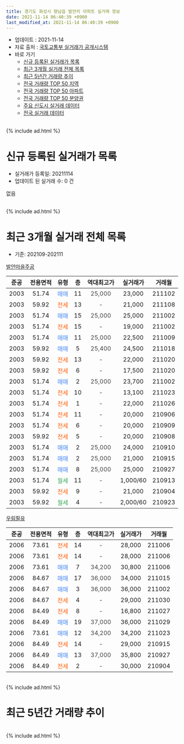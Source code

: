 ```yaml
---
title: 경기도 화성시 향남읍 발안리 아파트 실거래 정보
date: 2021-11-14 06:40:39 +0900
last_modified_at: 2021-11-14 06:40:39 +0900
---
```


* 업데이트 : 2021-11-14
* 자료 출처 : [국토교통부 실거래가 공개시스템](http://rt.molit.go.kr)
* 바로 가기
    * [신규 등록된 실거래가 목록](#신규-등록된-실거래가-목록)
    * [최근 3개월 실거래 전체 목록](#최근-3개월-실거래-전체-목록)
    * [최근 5년간 거래량 추이](#최근-5년간-거래량-추이)
    * [전국 거래량 TOP 50 지역](https://inasie.github.io/apt-trade-info/최근-3개월-전국에서-가장-거래가-많이-발생한-지역)
    * [전국 거래량 TOP 50 아파트](https://inasie.github.io/apt-trade-info/최근-3개월-전국에서-가장-거래가-많이-발생한-아파트)
    * [전국 거래량 TOP 50 분양권](https://inasie.github.io/apt-trade-info/최근-3개월-전국에서-가장-거래가-많이-발생한-분양권)
    * [주요 신도시 실거래 데이터](https://inasie.github.io/apt-trade-info/주요-신도시)
    * [전국 실거래 데이터](https://inasie.github.io/apt-trade-info/전국)
<br>
{% include ad.html %}
<br>

# 신규 등록된 실거래가 목록
* 실거래가 등록일: 20211114
* 업데이트 된 실거래 수: 0 건

없음

<br>
{% include ad.html %}
<br>

# 최근 3개월 실거래 전체 목록
* 기준: 202109-202111


[발안마을주공](https://search.naver.com/search.naver?query=%EA%B2%BD%EA%B8%B0%EB%8F%84+%ED%99%94%EC%84%B1%EC%8B%9C+%ED%96%A5%EB%82%A8%EC%9D%8D+%EB%B0%9C%EC%95%88%EB%A6%AC+%EB%B0%9C%EC%95%88%EB%A7%88%EC%9D%84%EC%A3%BC%EA%B3%B5)

|준공|전용면적|유형|층|역대최고가|실거래가|거래월|
|:---:|:---:|:---:|:---:|:---:|:---:|:---:|
|2003|51.74|<span style="color:#4285f3">매매</span>|11|<span style="color:#444444">25,000</span>|23,000|211102|
|2003|59.92|<span style="color:#ff5a00">전세</span>|13|<span style="color:#444444">-</span>|21,000|211108|
|2003|51.74|<span style="color:#4285f3">매매</span>|15|<span style="color:#444444">25,000</span>|25,000|211002|
|2003|51.74|<span style="color:#ff5a00">전세</span>|15|<span style="color:#444444">-</span>|19,000|211002|
|2003|51.74|<span style="color:#4285f3">매매</span>|11|<span style="color:#444444">25,000</span>|22,500|211009|
|2003|59.92|<span style="color:#4285f3">매매</span>|5|<span style="color:#444444">25,400</span>|24,500|211018|
|2003|59.92|<span style="color:#ff5a00">전세</span>|13|<span style="color:#444444">-</span>|22,000|211020|
|2003|59.92|<span style="color:#ff5a00">전세</span>|6|<span style="color:#444444">-</span>|17,500|211020|
|2003|51.74|<span style="color:#4285f3">매매</span>|2|<span style="color:#444444">25,000</span>|23,700|211002|
|2003|51.74|<span style="color:#ff5a00">전세</span>|10|<span style="color:#444444">-</span>|13,100|211023|
|2003|51.74|<span style="color:#ff5a00">전세</span>|1|<span style="color:#444444">-</span>|22,000|211026|
|2003|51.74|<span style="color:#ff5a00">전세</span>|11|<span style="color:#444444">-</span>|20,000|210906|
|2003|51.74|<span style="color:#ff5a00">전세</span>|6|<span style="color:#444444">-</span>|20,000|210909|
|2003|59.92|<span style="color:#ff5a00">전세</span>|5|<span style="color:#444444">-</span>|20,000|210908|
|2003|51.74|<span style="color:#4285f3">매매</span>|2|<span style="color:#444444">25,000</span>|24,000|210910|
|2003|51.74|<span style="color:#4285f3">매매</span>|2|<span style="color:#444444">25,000</span>|21,000|210915|
|2003|51.74|<span style="color:#4285f3">매매</span>|8|<span style="color:#444444">25,000</span>|25,000|210927|
|2003|51.74|<span style="color:#34a853">월세</span>|11|<span style="color:#444444">-</span>|1,000/60|210913|
|2003|59.92|<span style="color:#ff5a00">전세</span>|9|<span style="color:#444444">-</span>|21,000|210904|
|2003|59.92|<span style="color:#34a853">월세</span>|4|<span style="color:#444444">-</span>|2,000/60|210923|

[우림필유](https://search.naver.com/search.naver?query=%EA%B2%BD%EA%B8%B0%EB%8F%84+%ED%99%94%EC%84%B1%EC%8B%9C+%ED%96%A5%EB%82%A8%EC%9D%8D+%EB%B0%9C%EC%95%88%EB%A6%AC+%EC%9A%B0%EB%A6%BC%ED%95%84%EC%9C%A0)

|준공|전용면적|유형|층|역대최고가|실거래가|거래월|
|:---:|:---:|:---:|:---:|:---:|:---:|:---:|
|2006|73.61|<span style="color:#ff5a00">전세</span>|14|<span style="color:#444444">-</span>|28,000|211006|
|2006|73.61|<span style="color:#ff5a00">전세</span>|14|<span style="color:#444444">-</span>|28,000|211006|
|2006|73.61|<span style="color:#4285f3">매매</span>|7|<span style="color:#444444">34,200</span>|30,800|211006|
|2006|84.67|<span style="color:#4285f3">매매</span>|17|<span style="color:#444444">36,000</span>|34,000|211015|
|2006|84.67|<span style="color:#4285f3">매매</span>|3|<span style="color:#444444">36,000</span>|36,000|211002|
|2006|84.67|<span style="color:#ff5a00">전세</span>|4|<span style="color:#444444">-</span>|29,000|211030|
|2006|84.49|<span style="color:#ff5a00">전세</span>|8|<span style="color:#444444">-</span>|16,800|211027|
|2006|84.49|<span style="color:#4285f3">매매</span>|19|<span style="color:#444444">37,000</span>|36,000|211029|
|2006|73.61|<span style="color:#4285f3">매매</span>|12|<span style="color:#444444">34,200</span>|34,200|211023|
|2006|84.49|<span style="color:#ff5a00">전세</span>|14|<span style="color:#444444">-</span>|29,000|210915|
|2006|84.49|<span style="color:#4285f3">매매</span>|13|<span style="color:#444444">37,000</span>|35,800|210927|
|2006|84.49|<span style="color:#ff5a00">전세</span>|2|<span style="color:#444444">-</span>|30,000|210904|


<br>
{% include ad.html %}
<br>

# 최근 5년간 거래량 추이


<div style="width:100%;">
    <canvas id="deal_progress" height="200"></canvas>
</div>

<script>
new Chart(document.getElementById("deal_progress"), {
    type: 'line',
    data: {
        labels: ['201611','201612','201701','201702','201703','201704','201705','201706','201707','201708','201709','201710','201711','201712','201801','201802','201803','201804','201805','201806','201807','201808','201809','201810','201811','201812','201901','201902','201903','201904','201905','201906','201907','201908','201909','201910','201911','201912','202001','202002','202003','202004','202005','202006','202007','202008','202009','202010','202011','202012','202101','202102','202103','202104','202105','202106','202107','202108','202109','202110','202111'],
        datasets: [{
            label: '매매',
            pointRadius: 1,
            data: [12, 9, 7, 17, 21, 17, 18, 12, 17, 13, 14, 9, 15, 8, 9, 7, 11, 4, 6, 7, 9, 8, 3, 8, 8, 5, 6, 5, 7, 7, 7, 9, 6, 10, 11, 17, 3, 7, 5, 7, 9, 18, 15, 22, 23, 20, 12, 15, 32, 16, 17, 19, 22, 22, 42, 29, 9, 15, 4, 9, 1],
            borderColor: "rgba(255, 201, 14, 1)",
            backgroundColor: "rgba(255, 201, 14, 0.5)",
            fill: false,
            lineTension: 0
        },{
            label: '전월세',
            pointRadius: 1,
            data: [8, 6, 7, 13, 10, 8, 12, 11, 11, 8, 6, 5, 2, 4, 8, 8, 15, 9, 11, 3, 5, 7, 9, 12, 4, 5, 7, 10, 11, 5, 6, 8, 5, 5, 6, 7, 10, 4, 12, 13, 5, 7, 10, 9, 7, 6, 6, 10, 6, 10, 6, 9, 9, 6, 10, 12, 7, 9, 8, 9, 1],
            borderColor: "rgba(0, 141, 185, 1)",
            backgroundColor: "rgba(0, 141, 185, 0.5)",
            fill: false,
            lineTension: 0
        }
        ]
    },
    options: {
        responsive: true,
        title: {
            display: false
        },
        tooltips: {
            mode: 'index',
            intersect: false
        },
        hover: {
            mode: 'nearest',
            intersect: true
        },
        scales: {
            xAxes: [{
                display: true,
                scaleLabel: {
                    display: true,
                    labelString: '년/월'
                }
            }],
            yAxes: [{
                display: true,
                ticks: {
                    suggestedMin: 0,
                },
                scaleLabel: {
                    display: true,
                    labelString: '실거래 수'
                }
            }]
        }
    }
});

</script>


<br>
{% include ad.html %}
<br>

